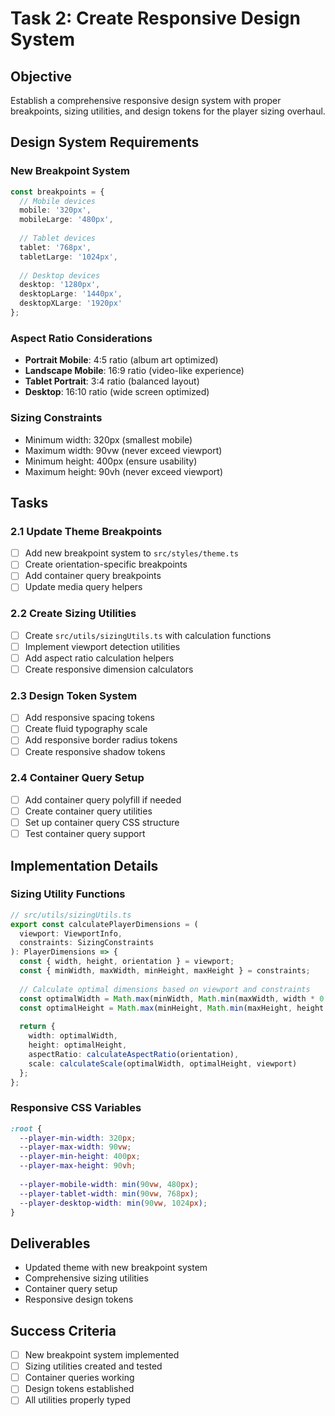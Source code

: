 # Task 2: Create Responsive Design System

## Objective
Establish a comprehensive responsive design system with proper breakpoints, sizing utilities, and design tokens for the player sizing overhaul.

## Design System Requirements

### New Breakpoint System
```typescript
const breakpoints = {
  // Mobile devices
  mobile: '320px',
  mobileLarge: '480px',
  
  // Tablet devices  
  tablet: '768px',
  tabletLarge: '1024px',
  
  // Desktop devices
  desktop: '1280px',
  desktopLarge: '1440px',
  desktopXLarge: '1920px'
};
```

### Aspect Ratio Considerations
- **Portrait Mobile**: 4:5 ratio (album art optimized)
- **Landscape Mobile**: 16:9 ratio (video-like experience)
- **Tablet Portrait**: 3:4 ratio (balanced layout)
- **Desktop**: 16:10 ratio (wide screen optimized)

### Sizing Constraints
- Minimum width: 320px (smallest mobile)
- Maximum width: 90vw (never exceed viewport)
- Minimum height: 400px (ensure usability)
- Maximum height: 90vh (never exceed viewport)

## Tasks

### 2.1 Update Theme Breakpoints
- [ ] Add new breakpoint system to `src/styles/theme.ts`
- [ ] Create orientation-specific breakpoints
- [ ] Add container query breakpoints
- [ ] Update media query helpers

### 2.2 Create Sizing Utilities
- [ ] Create `src/utils/sizingUtils.ts` with calculation functions
- [ ] Implement viewport detection utilities
- [ ] Add aspect ratio calculation helpers
- [ ] Create responsive dimension calculators

### 2.3 Design Token System
- [ ] Add responsive spacing tokens
- [ ] Create fluid typography scale
- [ ] Add responsive border radius tokens
- [ ] Create responsive shadow tokens

### 2.4 Container Query Setup
- [ ] Add container query polyfill if needed
- [ ] Create container query utilities
- [ ] Set up container query CSS structure
- [ ] Test container query support

## Implementation Details

### Sizing Utility Functions
```typescript
// src/utils/sizingUtils.ts
export const calculatePlayerDimensions = (
  viewport: ViewportInfo,
  constraints: SizingConstraints
): PlayerDimensions => {
  const { width, height, orientation } = viewport;
  const { minWidth, maxWidth, minHeight, maxHeight } = constraints;
  
  // Calculate optimal dimensions based on viewport and constraints
  const optimalWidth = Math.max(minWidth, Math.min(maxWidth, width * 0.9));
  const optimalHeight = Math.max(minHeight, Math.min(maxHeight, height * 0.9));
  
  return {
    width: optimalWidth,
    height: optimalHeight,
    aspectRatio: calculateAspectRatio(orientation),
    scale: calculateScale(optimalWidth, optimalHeight, viewport)
  };
};
```

### Responsive CSS Variables
```css
:root {
  --player-min-width: 320px;
  --player-max-width: 90vw;
  --player-min-height: 400px;
  --player-max-height: 90vh;
  
  --player-mobile-width: min(90vw, 480px);
  --player-tablet-width: min(90vw, 768px);
  --player-desktop-width: min(90vw, 1024px);
}
```

## Deliverables
- Updated theme with new breakpoint system
- Comprehensive sizing utilities
- Container query setup
- Responsive design tokens

## Success Criteria
- [ ] New breakpoint system implemented
- [ ] Sizing utilities created and tested
- [ ] Container queries working
- [ ] Design tokens established
- [ ] All utilities properly typed

